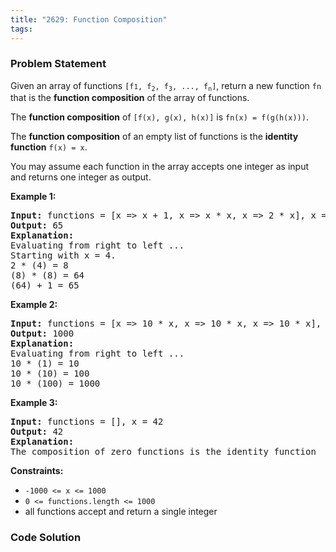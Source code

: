 ```yaml
---
title: "2629: Function Composition"
tags:
---
```

### Problem Statement

<p>Given an array of functions <code>[f<span style="font-size: 10.8333px;">1</span>, f<sub>2</sub>, f<sub>3</sub>, ..., f<sub>n</sub>]</code>, return a new function <code>fn</code> that is the <strong>function composition</strong> of the array of functions.</p>

<p>The <strong>function composition</strong> of <code>[f(x), g(x), h(x)]</code> is <code>fn(x) = f(g(h(x)))</code>.</p>

<p>The <strong>function composition</strong> of an empty list of functions is the <strong>identity function</strong> <code>f(x) = x</code>.</p>

<p>You may assume each function in the array accepts one integer as input and returns one integer as output.</p>


<p><strong class="example">Example 1:</strong></p>

<pre>
<strong>Input:</strong> functions = [x =&gt; x + 1, x =&gt; x * x, x =&gt; 2 * x], x = 4
<strong>Output:</strong> 65
<strong>Explanation:</strong>
Evaluating from right to left ...
Starting with x = 4.
2 * (4) = 8
(8) * (8) = 64
(64) + 1 = 65
</pre>

<p><strong class="example">Example 2:</strong></p>

<pre>
<strong>Input:</strong> functions = [x =&gt; 10 * x, x =&gt; 10 * x, x =&gt; 10 * x], x = 1
<strong>Output:</strong> 1000
<strong>Explanation:</strong>
Evaluating from right to left ...
10 * (1) = 10
10 * (10) = 100
10 * (100) = 1000
</pre>

<p><strong class="example">Example 3:</strong></p>

<pre>
<strong>Input:</strong> functions = [], x = 42
<strong>Output:</strong> 42
<strong>Explanation:</strong>
The composition of zero functions is the identity function</pre>


<p><strong>Constraints:</strong></p>

<ul>
	<li><code><font face="monospace">-1000 &lt;= x &lt;= 1000</font></code></li>
	<li><code><font face="monospace">0 &lt;= functions.length &lt;= 1000</font></code></li>
	<li>all functions accept and return a single integer</li>
</ul>


### Code Solution

```python

```
